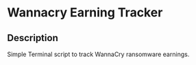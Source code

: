 # Wannacry Earning Tracker

## Description

Simple Terminal script to track WannaCry ransomware earnings.
